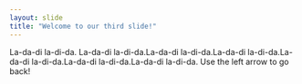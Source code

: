```yaml
---
layout: slide
title: "Welcome to our third slide!"
---
```

La-da-di la-di-da. La-da-di la-di-da.La-da-di la-di-da.La-da-di la-di-da.La-da-di la-di-da.La-da-di la-di-da.La-da-di la-di-da. 
Use the left arrow to go back!
